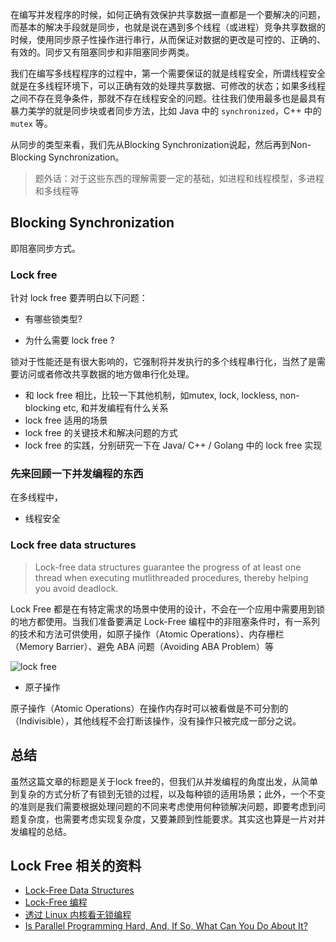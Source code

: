 
在编写并发程序的时候，如何正确有效保护共享数据一直都是一个要解决的问题，而基本的解决手段就是同步，也就是说在遇到多个线程（或进程）竞争共享数据的时候，使用同步原子性操作进行串行，从而保证对数据的更改是可控的、正确的、有效的。同步又有阻塞同步和非阻塞同步两类。

我们在编写多线程程序的过程中，第一个需要保证的就是线程安全，所谓线程安全就是在多线程环境下，可以正确有效的处理共享数据、可修改的状态；如果多线程之间不存在竞争条件，那就不存在线程安全的问题。往往我们使用最多也是最具有暴力美学的就是同步块或者同步方法，比如 Java 中的 `synchronized`，C++ 中的 `mutex` 等。

从同步的类型来看，我们先从Blocking Synchronization说起，然后再到Non-Blocking Synchronization。

> 题外话：对于这些东西的理解需要一定的基础，如进程和线程模型，多进程和多线程等

## Blocking Synchronization

即阻塞同步方式。


### Lock free

针对 lock free 要弄明白以下问题：

- 有哪些锁类型?



- 为什么需要 lock free ?

锁对于性能还是有很大影响的，它强制将并发执行的多个线程串行化，当然了是需要访问或者修改共享数据的地方做串行化处理。

- 和 lock free 相比，比较一下其他机制，如mutex, lock, lockless, non-blocking etc, 和并发编程有什么关系
- lock free 适用的场景
- lock free 的关键技术和解决问题的方式
- lock free 的实践，分别研究一下在 Java/ C++ / Golang 中的 lock free 实现

### 先来回顾一下并发编程的东西

在多线程中，

- 线程安全

### Lock free data structures 

> Lock-free data structures guarantee the progress of at least one thread when executing mutlithreaded procedures, thereby helping you avoid deadlock. 

Lock Free 都是在有特定需求的场景中使用的设计，不会在一个应用中需要用到锁的地方都使用。当我们准备要满足 Lock-Free 编程中的非阻塞条件时，有一系列的技术和方法可供使用，如原子操作（Atomic Operations）、内存栅栏（Memory Barrier）、避免 ABA 问题（Avoiding ABA Problem）等

![lock free](https://images0.cnblogs.com/blog/175043/201410/231028206521362.png)

- 原子操作

原子操作（Atomic Operations）在操作内存时可以被看做是不可分割的（Indivisible），其他线程不会打断该操作，没有操作只被完成一部分之说。

## 总结

虽然这篇文章的标题是关于lock free的，但我们从并发编程的角度出发，从简单到复杂的方式分析了有锁到无锁的过程，以及每种锁的适用场景；此外，一个不变的准则是我们需要根据处理问题的不同来考虑使用何种锁解决问题，即要考虑到问题复杂度，也需要考虑实现复杂度，又要兼顾到性能要求。其实这也算是一片对并发编程的总结。

## Lock Free 相关的资料

- [Lock-Free Data Structures](https://erdani.com/publications/cuj-2004-10.pdf)
- [Lock-Free 编程](https://www.cnblogs.com/gaochundong/p/lock_free_programming.html)
- [透过 Linux 内核看无锁编程](https://www.ibm.com/developerworks/cn/linux/l-cn-lockfree/)
- [Is Parallel Programming Hard, And, If So, What Can You Do About It?](https://mirrors.edge.kernel.org/pub/linux/kernel/people/paulmck/perfbook/perfbook.2017.11.22a.pdf)

